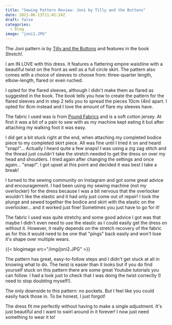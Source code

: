```yaml
---
title: "Sewing Pattern Review: Joni by Tilly and the Buttons"
date: 2021-06-13T11:42:24Z
draft: false
categories:
  - blog
image: "joni1.JPG"
---
```


The Joni pattern is by [Tilly and the Buttons](https://www.instagram.com/tillybuttons) and features in the book <i>Stretch!</i>.

I am IN LOVE with this dress. It features a flattering empire waistline with a beautiful twist on the front as well as a full circle skirt. The pattern also comes with a choice of sleeves to choose from: three-quarter length, elbow-length, flared or even ruched. 

I opted for the flared sleeves, although I didn't make them as flared as suggested in the book. The book tells you how to create the pattern for the flared sleeves and in step 2 tells you to spread the pieces 10cm (4in) apart. I opted for 8cm instead and I love the amount of flare my sleeves have.

The fabric I used was is from [Pound Fabrics](https://poundfabrics.co.uk/) and is a soft cotton jersey. At first it was a bit of a pain to sew with as my machine kept eating it but after attaching my walking foot it was easy.

I did get a bit stuck right at the end, when attaching my completed bodice piece to my completed skirt piece. All was fine until I tried it on and heard "snap!"... Actually I heard quite a few snaps! I was using a zig zag stitch and the thread just couldn't take the stretch needed to get the dress on over my head and shoulders. I tried again after changing the settings and once again... "snap!". I got upset at this point and decided it was best I take a break! 

I turned to the sewing community on Instagram and got some great advice and encouragement. I had been using my sewing machine (not my overlocker) for the dress because I was a bit nervous that the overlocker wouldn't like the elastic and it had only just come out of repair! I took the plunge and sewed together the bodice and skirt with the elastic on the overlocker... and it worked just fine! Sometimes you just have to go for it! 

The fabric I used was quite stretchy and some good advice I got was that maybe I didn't even need to use the elastic as I could easily get the dress on without it. However, it really depends on the stretch recovery of the fabric as for this it would need to be one that "pings" back easily and won't lose it's shape over multiple wears.



{{< blogimage src="/img/joni2.JPG" >}}



The pattern has great, easy-to-follow steps and I didn't get stuck at all in knowing what to do. The twist is easier than it looks but if you do find yourself stuck on this pattern there are some great Youtube tutorials you can follow. I had a look just to check that I was doing the twist correctly (I need to stop doubting myself!).

The only downside to this pattern: no pockets. But I feel like you could easily hack those in. To be honest, I just forgot!

The dress fit me perfectly without having to make a single adjustment. It's just beautiful and I want to swirl around in it forever! I now just need something to wear it to!




